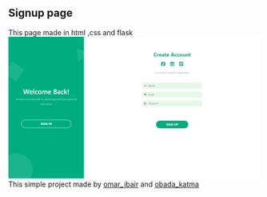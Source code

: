 ## Signup page 
This page made in html ,css and flask</br>
![img.png](page.png)
This simple project made by [omar_jbair](https://github.com/Omarjbair) and [obada_katma](https://github.com/obadakatma)

